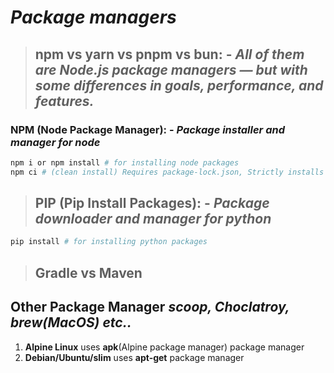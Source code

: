 # **_Package managers_**

> ## **npm vs yarn vs pnpm vs bun: -** _All of them are Node.js package managers — but with some differences in goals, performance, and features._

### **NPM (Node Package Manager): -** _Package installer and manager for node_

```sh
npm i or npm install # for installing node packages
npm ci # (clean install) Requires package-lock.json, Strictly installs packages exactly as defined in package-lock.json and not from the package.json
```



> ## **PIP (Pip Install Packages): -** _Package downloader and manager for python_

```sh
pip install # for installing python packages
```

> ## **Gradle vs Maven**

## **Other Package Manager** _scoop, Choclatroy, brew(MacOS) etc.._

1. **Alpine Linux** uses **apk**(Alpine package manager)  package manager
2. **Debian/Ubuntu/slim** uses **apt-get** package manager
